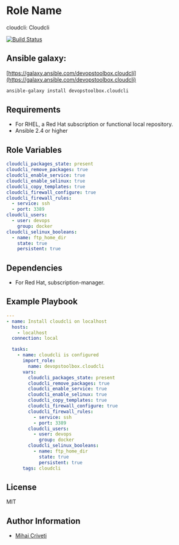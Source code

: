 Role Name
=========

cloudcli: Cloudcli

[![Build Status](https://travis-ci.org/cmihai-ansible/cloudcli.svg?branch=master)](https://travis-ci.org/cmihai-ansible/cloudcli)

Ansible galaxy:
---------------

[https://galaxy.ansible.com/devopstoolbox.cloudcli](https://galaxy.ansible.com/devopstoolbox.cloudcli)

```bash
ansible-galaxy install devopstoolbox.cloudcli
```

Requirements
------------

- For RHEL, a Red Hat subscription or functional local repository.
- Ansible 2.4 or higher

Role Variables
--------------

```yaml
cloudcli_packages_state: present
cloudcli_remove_packages: true
cloudcli_enable_service: true
cloudcli_enable_selinux: true
cloudcli_copy_templates: true
cloudcli_firewall_configure: true
cloudcli_firewall_rules:
  - service: ssh
  - port: 3389
cloudcli_users:
  - user: devops
    group: docker
cloudcli_selinux_booleans:
  - name: ftp_home_dir
    state: true
    persistent: true
```

Dependencies
------------

- For Red Hat, subscription-manager.

Example Playbook
----------------

```yaml
---
- name: Install cloudcli on localhost
  hosts:
    - localhost
  connection: local

  tasks:
    - name: cloudcli is configured
      import_role:
        name: devopstoolbox.cloudcli
      vars:
        cloudcli_packages_state: present
        cloudcli_remove_packages: true
        cloudcli_enable_service: true
        cloudcli_enable_selinux: true
        cloudcli_copy_templates: true
        cloudcli_firewall_configure: true
        cloudcli_firewall_rules:
          - service: ssh
          - port: 3389
        cloudcli_users:
          - user: devops
            group: docker
        cloudcli_selinux_booleans:
          - name: ftp_home_dir
            state: true
            persistent: true
      tags: cloudcli
```

License
-------

MIT

Author Information
------------------

- [Mihai Criveti](https://www.linkedin.com/in/crivetimihai)
